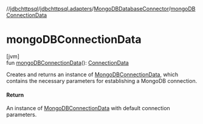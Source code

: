 //[jdbchttpsql](../../../index.md)/[jdbchttpsql.adapters](../index.md)/[MongoDBDatabaseConnector](index.md)/[mongoDBConnectionData](mongo-d-b-connection-data.md)

# mongoDBConnectionData

[jvm]\
fun [mongoDBConnectionData](mongo-d-b-connection-data.md)(): [ConnectionData](../../jdbchttpsql.data/-connection-data/index.md)

Creates and returns an instance of [MongoDBConnectionData](../../jdbchttpsql.data/-mongo-d-b-connection-data/index.md), which contains the necessary parameters for establishing a MongoDB connection.

#### Return

An instance of [MongoDBConnectionData](../../jdbchttpsql.data/-mongo-d-b-connection-data/index.md) with default connection parameters.
